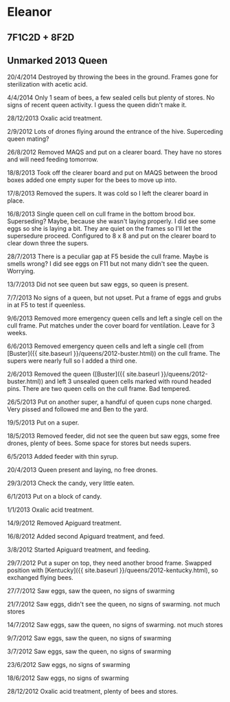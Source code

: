 # Eleanor

## 7F1C2D + 8F2D

## Unmarked 2013 Queen

20/4/2014 Destroyed by throwing the bees in the ground.  Frames gone for sterilization with acetic acid.

4/4/2014 Only 1 seam of bees, a few sealed cells but plenty of stores.  No signs of recent queen activity.  I guess the queen didn't make it.

28/12/2013 Oxalic acid treatment.

2/9/2012 Lots of drones flying around the entrance of the hive. Superceding queen mating?

26/8/2012 Removed MAQS and put on a clearer board.  They have no stores and will need feeding tomorrow.

18/8/2013 Took off the clearer board and put on MAQS between the brood boxes added one empty super for the bees to move up into.

17/8/2013 Removed the supers.  It was cold so I left the clearer board in place.

16/8/2013 Single queen cell on cull frame in the bottom brood box.  Superseding?  Maybe, because she wasn't laying properly.  I did see some eggs so she is laying a bit.  They are quiet on the frames so I'll let the supersedure proceed.  Configured to 8 x 8 and put on the clearer board to clear down three the supers.

28/7/2013 There is a peculiar gap at F5 beside the cull frame.  Maybe is smells wrong?  I did see eggs on F11 but not many didn't see the queen.  Worrying.

13/7/2013 Did not see queen but saw eggs, so queen is present.

7/7/2013 No signs of a queen, but not upset.  Put a frame of eggs and grubs in at F5 to test if queenless.

9/6/2013 Removed more emergency queen cells and left a single cell on the cull frame.  Put matches under the cover board for ventilation.  Leave for 3 weeks.

6/6/2013 Removed emergency queen cells and left a single cell (from [Buster]({{ site.baseurl }}/queens/2012-buster.html)) on the cull frame.  The supers were nearly full so I added a third one.

2/6/2013 Removed the queen ([Buster]({{ site.baseurl }}/queens/2012-buster.html)) and left 3 unsealed queen cells marked with round headed pins.  There are two queen cells on the cull frame.  Bad tempered.

26/5/2013 Put on another super, a handful of queen cups none charged.  Very pissed and followed me and Ben to the yard.

19/5/2013 Put on a super.

18/5/2013 Removed feeder, did not see the queen but saw eggs, some free drones, plenty of bees.  Some space for stores but needs supers.

6/5/2013 Added feeder with thin syrup.

20/4/2013 Queen present and laying, no free drones.

29/3/2013 Check the candy, very little eaten.

6/1/2013 Put on a block of candy.

1/1/2013 Oxalic acid treatment.

14/9/2012 Removed Apiguard treatment.

16/8/2012 Added second Apiguard treatment, and feed.

3/8/2012 Started Apiguard treatment, and feeding.

29/7/2012 Put a super on top, they need another brood frame. Swapped position with [Kentucky]({{ site.baseurl }}/queens/2012-kentucky.html), so exchanged flying bees.

27/7/2012 Saw eggs, saw the queen, no signs of swarming

21/7/2012 Saw eggs, didn't see the queen, no signs of swarming. not much stores

14/7/2012 Saw eggs, saw the queen, no signs of swarming. not much stores

9/7/2012 Saw eggs, saw the queen, no signs of swarming

3/7/2012 Saw eggs, saw the queen, no signs of swarming

23/6/2012 Saw eggs, no signs of swarming

18/6/2012 Saw eggs, no signs of swarming

28/12/2012 Oxalic acid treatment, plenty of bees and stores.
